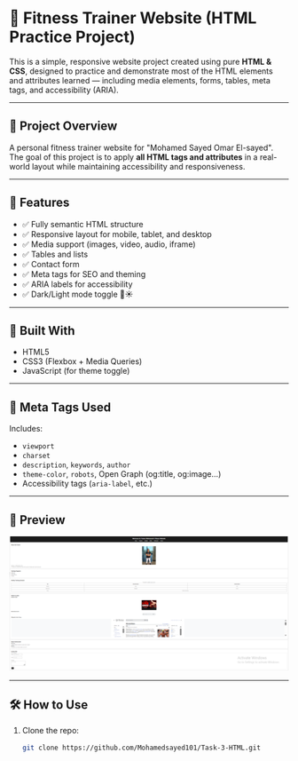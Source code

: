 # 💪 Fitness Trainer Website (HTML Practice Project)

This is a simple, responsive website project created using pure **HTML & CSS**, designed to practice and demonstrate most of the HTML elements and attributes learned — including media elements, forms, tables, meta tags, and accessibility (ARIA).

---

## 📌 Project Overview

A personal fitness trainer website for "Mohamed Sayed Omar El-sayed".  
The goal of this project is to apply **all HTML tags and attributes** in a real-world layout while maintaining accessibility and responsiveness.

---

## 🚀 Features

- ✅ Fully semantic HTML structure
- ✅ Responsive layout for mobile, tablet, and desktop
- ✅ Media support (images, video, audio, iframe)
- ✅ Tables and lists
- ✅ Contact form
- ✅ Meta tags for SEO and theming
- ✅ ARIA labels for accessibility
- ✅ Dark/Light mode toggle 🌙☀️

---

## 🧱 Built With

- HTML5
- CSS3 (Flexbox + Media Queries)
- JavaScript (for theme toggle)

---

## 🎯 Meta Tags Used

Includes:
- `viewport`
- `charset`
- `description`, `keywords`, `author`
- `theme-color`, `robots`, Open Graph (og:title, og:image…)
- Accessibility tags (`aria-label`, etc.)

---

## 📸 Preview

![Website Screenshot](./Images/Simple_Fitness_website_photo.png)


---

## 🛠️ How to Use

1. Clone the repo:
   ```bash
   git clone https://github.com/Mohamedsayed101/Task-3-HTML.git


